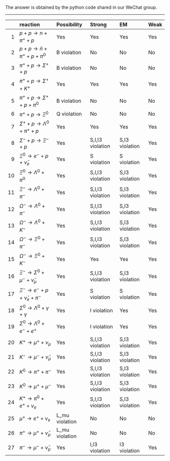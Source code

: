 The answer is obtained by the python code shared in our WeChat group.

---

|    | reaction                                    | Possibility    | Strong           | EM             | Weak   |
|---:|:--------------------------------------------|:---------------|:-----------------|:---------------|:-------|
|  1 | $p + p \to n + \pi^+ + p$                   | Yes            | Yes              | Yes            | Yes    |
|  2 | $p + p \to \bar n + \pi^+ + p + \pi^0$      | B violation    | No               | No             | No     |
|  3 | $\pi^+ + p \to \Sigma^+ + p$                | B violation    | No               | No             | No     |
|  4 | $\pi^+ + p \to \Sigma^+ + K^+$              | Yes            | Yes              | Yes            | Yes    |
|  5 | $\pi^+ + p \to \Sigma^+ + p + \pi^0$        | B violation    | No               | No             | No     |
|  6 | $\pi^+ + p \to \Xi^0$                       | Q violation    | No               | No             | No     |
|  7 | $\Sigma^+ + p \to \Lambda^0 + \pi^+ + p$    | Yes            | Yes              | Yes            | Yes    |
|  8 | $\Sigma^- + p \to \Xi^- + p$                | Yes            | S,I,I3 violation | S,I3 violation | Yes    |
|  9 | $\Xi^0 \to e^- + p + \bar \nu_e$            | Yes            | S violation      | S violation    | Yes    |
| 10 | $\Xi^0 \to \Lambda^0 + \pi^0$               | Yes            | S,I,I3 violation | S,I3 violation | Yes    |
| 11 | $\Xi^- \to \Lambda^0 + \pi^-$               | Yes            | S,I,I3 violation | S,I3 violation | Yes    |
| 12 | $\Omega^- \to \Lambda^0 + \pi^-$            | Yes            | S,I,I3 violation | S,I3 violation | Yes    |
| 13 | $\Omega^- \to \Lambda^0 + K^-$              | Yes            | S,I,I3 violation | S,I3 violation | Yes    |
| 14 | $\Omega^- \to \Xi^0 + \pi^-$                | Yes            | S,I,I3 violation | S,I3 violation | Yes    |
| 15 | $\Omega^- \to \Xi^0 + K^-$                  | Yes            | Yes              | Yes            | Yes    |
| 16 | $\Xi^- \to \Sigma^0 + \mu^- + \bar \nu_\mu$ | Yes            | S,I,I3 violation | S,I3 violation | Yes    |
| 17 | $\Xi^- \to e^- + p + \bar \nu_e + \pi^-$    | Yes            | S violation      | S violation    | Yes    |
| 18 | $\Sigma^0 \to \Lambda^0 + \gamma + \gamma$  | Yes            | I violation      | Yes            | Yes    |
| 19 | $\Sigma^0 \to \Lambda^0 + e^- + e^+$        | Yes            | I violation      | Yes            | Yes    |
| 20 | $K^+ \to \mu^+ + \nu_\mu$                   | Yes            | S,I,I3 violation | S,I3 violation | Yes    |
| 21 | $K^- \to \mu^- + \bar \nu_\mu$              | Yes            | S,I,I3 violation | S,I3 violation | Yes    |
| 22 | $K^0 \to \pi^+ + \pi^-$                     | Yes            | S,I,I3 violation | S,I3 violation | Yes    |
| 23 | $K^0 \to \mu^+ + \mu^-$                     | Yes            | S,I,I3 violation | S,I3 violation | Yes    |
| 24 | $K^+ \to \pi^0 + e^+ + \nu_e$               | Yes            | S,I,I3 violation | S,I3 violation | Yes    |
| 25 | $\mu^+ \to e^+ + \nu_e$                     | L_mu violation | No               | No             | No     |
| 26 | $\pi^+ \to \mu^+ + \bar \nu_\mu$            | L_mu violation | No               | No             | No     |
| 27 | $\pi^- \to \mu^- + \bar \nu_\mu$            | Yes            | I,I3 violation   | I3 violation   | Yes    |